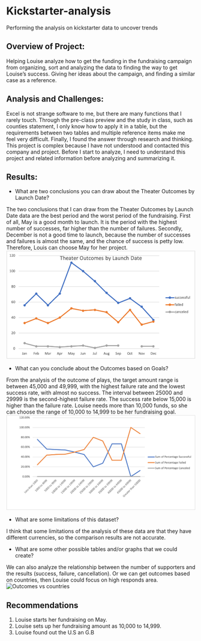 # Kickstarter-analysis
Performing the analysis on kickstarter data to uncover trends

## Overview of Project:
Helping Louise analyze how to get the funding in the fundraising campaign from organizing, sort and analyzing the data to finding the way to get Louise’s success. Giving her ideas about the campaign, and finding a similar case as a reference.

## Analysis and Challenges:
Excel is not strange software to me, but there are many functions that I rarely touch. Through the pre-class preview and the study in class, such as counties statement, I only know how to apply it in a table, but the requirements between two tables and multiple reference items make me feel very difficult. Finally, I found the answer through research and thinking.
This project is complex because I have not understood and contacted this company and project. Before I start to analyze, I need to understand this project and related information before analyzing and summarizing it.

## Results:

* What are two conclusions you can draw about the Theater Outcomes by Launch Date?

The two conclusions that I can draw from the Theater Outcomes by Launch Date data are the best period and the worst period of the fundraising. First of all, May is a good month to launch. It is the period with the highest number of successes, far higher than the number of failures. Secondly, December is not a good time to launch, because the number of successes and failures is almost the same, and the chance of success is petty low. Therefore, Louis can choose May for her project. 
![image_name](Theater_Outcomes_vs_Launch.png)

* What can you conclude about the Outcomes based on Goals?

From the analysis of the outcome of plays, the target amount range is between 45,000 and 49,999, with the highest failure rate and the lowest success rate, with almost no success. The interval between 25000 and 29999 is the second-highest failure rate. The success rate below 15,000 is higher than the failure rate. Louise needs more than 10,000 funds, so she can choose the range of 10,000 to 14,999 to be her fundraising goal.
![image_name](Outcomes_vs_Goals.png)

* What are some limitations of this dataset?

I think that some limitations of the analysis of these data are that they have different currencies, so the comparison results are not accurate.

* What are some other possible tables and/or graphs that we could create?

We can also analyze the relationship between the number of supporters and the results (success, failure, cancellation). Or we can get outcomes based on countries, then Louise could focus on high responds area. 
![Outcomes vs countries](https://user-images.githubusercontent.com/95401877/147192457-c6bf6250-f8a4-4e9f-b472-3994f8b34849.png)

## Recommendations
1. Louise starts her fundraising on May.
2. Louise sets up her fundraising amount as 10,000 to 14,999.
3. Louise found out the U.S an G.B

